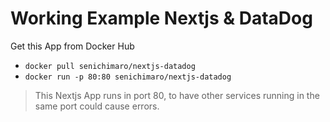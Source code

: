 # Working Example Nextjs & DataDog

Get this App from Docker Hub

* `docker pull senichimaro/nextjs-datadog`
* `docker run -p 80:80 senichimaro/nextjs-datadog`

> This Nextjs App runs in port 80, to have other services running in the same port could cause errors.